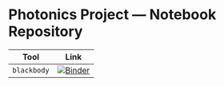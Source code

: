 # Photonics Project — Notebook Repository

| Tool | Link |
|------|------|
| `blackbody` | [![Binder](https://mybinder.org/badge_logo.svg)][blackbody] |

[blackbody]: https://mybinder.org/v2/gh/photonics-project/notebooks/main?urlpath=voila%2Frender%2Fblackbody.ipynb
